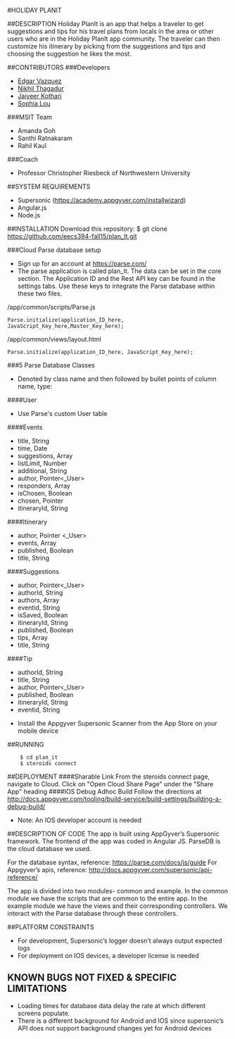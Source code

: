 #HOLIDAY PLANIT

##DESCRIPTION
Holiday PlanIt is an app that helps a traveler to get suggestions and tips for his travel plans from locals in the area or other users who are in the Holiday PlanIt app community. 
The traveler can then customize his itinerary by picking from the suggestions and tips and choosing the suggestion he likes the most.

##CONTRIBUTORS
###Developers
* [Edgar Vazquez](https://github.com/evz9)
* [Nikhil Thagadur](https://github.com/NikhilThagadur)
* [Jaiveer Kothari](https://github.com/jaiveerkothari)
* [Sophia Lou](https://github.com/sophialou)

###MSIT Team
* Amanda Goh
* Santhi Ratnakaram
* Rahil Kaul

###Coach
* Professor Christopher Riesbeck of Northwestern University

##SYSTEM REQUIREMENTS
* Supersonic  (https://academy.appgyver.com/installwizard)
* Angular.js 
* Node.js

##INSTALLATION
    Download this repository:
    $ git clone https://github.com/eecs394-fall15/plan_It.git
    
    
###Cloud Parse database setup 
* Sign up for an account at https://parse.com/
* The parse application is called plan_It. The data can be set in the core section.
The Application ID and the Rest API key can be found in the settings tabs. Use these keys to integrate the Parse database within these two files. 

/app/common/scripts/Parse.js
```
Parse.initialize(application_ID_here, JavaScript_Key_here,Master_Key_here); 
```

/app/common/views/layout.html
```
Parse.initialize(application_ID_here, JavaScript_Key_here);
```

###5 Parse Database Classes
- Denoted by class name and then followed by bullet points of column name, type:

####User
- Use Parse's custom User table

####Events
- title, String
- time, Date
- suggestions, Array
- listLimit, Number
- additional, String
- author, Pointer<_User>
- responders, Array
- isChosen, Boolean
- chosen, Pointer<Suggestions>
- itineraryId, String

####Itinerary
- author, Pointer <_User>
- events, Array
- published, Boolean
- title, String

####Suggestions
- author, Pointer<_User>
- authorId, String
- authors, Array
- eventid, String
- isSaved, Boolean
- itineraryId, String
- published, Boolean
- tips, Array
- title, String

####Tip
- authorId, String
- title, String
- author, Pointer<_User>
- published, Boolean
- itineraryId, String
- eventid, String

* Install the Appgyver Supersonic Scanner from the App Store on your mobile device

##RUNNING
```
    $ cd plan_it
    $ steroids connect 
```

##DEPLOYMENT
####Sharable Link
From the steroids connect page, navigate to Cloud. Click on "Open Cloud Share Page" under the "Share App" heading
####IOS Debug Adhoc Build
Follow the directions at http://docs.appgyver.com/tooling/build-service/build-settings/building-a-debug-build/
* Note: An IOS developer account is needed

##DESCRIPTION OF CODE
The app is built using AppGyver’s Supersonic framework. The frontend of the app was coded in Angular JS. ParseDB is the cloud database we used. 


For the database syntax, reference: https://parse.com/docs/js/guide
For Appgyver’s apis, reference: http://docs.appgyver.com/supersonic/api-reference/

The app is divided into two modules- common and example. In the common module we have the scripts that are common to the entire app. In the example module we have the views and their corresponding controllers. We interact with the Parse database through these controllers. 

##PLATFORM CONSTRAINTS
* For development, Supersonic’s logger doesn’t always output expected logs 
* For deployment on IOS devices, a developer license is needed 

## KNOWN BUGS NOT FIXED & SPECIFIC LIMITATIONS
* Loading times for database data delay the rate at which different screens populate. 
* There is a different background for Android and IOS since supersonic’s API does not support background changes yet for Android devices
 




	
